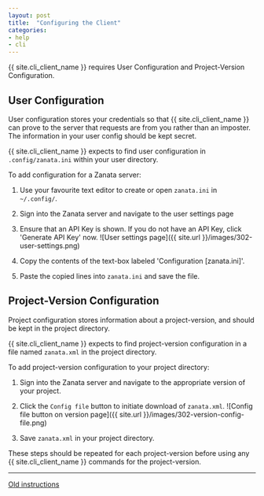 ```yaml
---
layout: post
title:  "Configuring the Client"
categories:
- help
- cli
---
```


{{ site.cli_client_name }} requires User Configuration and Project-Version Configuration.

## User Configuration

User configuration stores your credentials so that {{ site.cli_client_name }} can prove to the server that requests are from you rather than an imposter. The information in your user config should be kept secret.

{{ site.cli_client_name }} expects to find user configuration in `.config/zanata.ini` within your user directory.

To add configuration for a Zanata server:

 1. Use your favourite text editor to create or open `zanata.ini` in `~/.config/`.
 1. Sign into the Zanata server and navigate to the user settings page
 1. Ensure that an API Key is shown. If you do not have an API Key, click 'Generate API Key' now.
![User settings page]({{ site.url }}/images/302-user-settings.png)

 1. Copy the contents of the text-box labeled 'Configuration [zanata.ini]'.
 1. Paste the copied lines into `zanata.ini` and save the file.


## Project-Version Configuration

Project configuration stores information about a project-version, and should be kept in the project directory.

{{ site.cli_client_name }} expects to find project-version configuration in a file named `zanata.xml` in the project directory.

To add project-version configuration to your project directory:

 1. Sign into the Zanata server and navigate to the appropriate version of your project.
 1. Click the `Config file` button to initiate download of `zanata.xml`.
![Config file button on version page]({{ site.url }}/images/302-version-config-file.png)

 1. Save `zanata.xml` in your project directory.


These steps should be repeated for each project-version before using any {{ site.cli_client_name }} commands for the project-version.

---

[Old instructions](https://github.com/zanata/zanata-server/wiki/Client-Configuration)